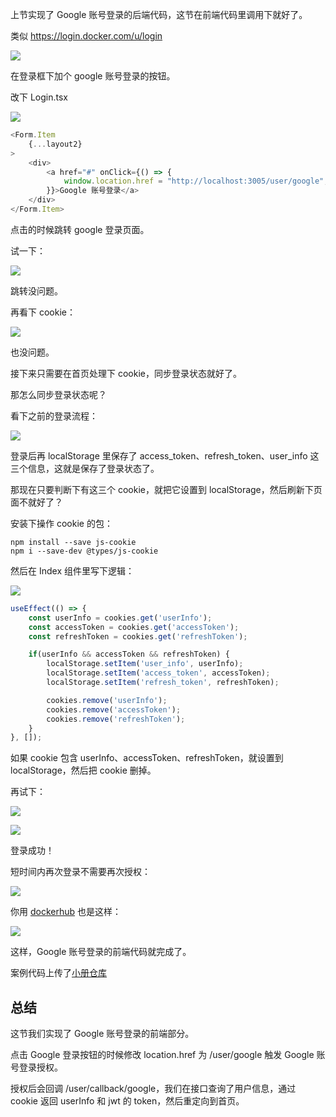 上节实现了 Google 账号登录的后端代码，这节在前端代码里调用下就好了。

类似 https://login.docker.com/u/login 

![](https://p9-juejin.byteimg.com/tos-cn-i-k3u1fbpfcp/3fddf163690c4a25886d4beda26556fb~tplv-k3u1fbpfcp-watermark.image?)

在登录框下加个 google 账号登录的按钮。

改下 Login.tsx

![](https://p3-juejin.byteimg.com/tos-cn-i-k3u1fbpfcp/302b79cb7f95478698ef6181c471bd14~tplv-k3u1fbpfcp-jj-mark:0:0:0:0:q75.image#?w=1424&h=1104&s=193700&e=png&b=1f1f1f)

```javascript
<Form.Item
    {...layout2}
>
    <div>
        <a href="#" onClick={() => {
            window.location.href = "http://localhost:3005/user/google";
        }}>Google 账号登录</a>
    </div>
</Form.Item>
```
点击的时候跳转 google 登录页面。

试一下：

![](https://p3-juejin.byteimg.com/tos-cn-i-k3u1fbpfcp/7b3c94eb04b04110b582aa98f62363bb~tplv-k3u1fbpfcp-jj-mark:0:0:0:0:q75.image#?w=2734&h=1712&s=662929&e=gif&f=42&b=fdfdfd)

跳转没问题。

再看下 cookie：

![](https://p3-juejin.byteimg.com/tos-cn-i-k3u1fbpfcp/3987e6983ebb4ab3b94e1ceb0f7f4e7f~tplv-k3u1fbpfcp-jj-mark:0:0:0:0:q75.image#?w=1740&h=752&s=172668&e=png&b=f8f6fc)

也没问题。

接下来只需要在首页处理下 cookie，同步登录状态就好了。

那怎么同步登录状态呢？

看下之前的登录流程：

![](https://p1-juejin.byteimg.com/tos-cn-i-k3u1fbpfcp/ee3f4e7c9ff44cb5acc911dff6acbdca~tplv-k3u1fbpfcp-jj-mark:0:0:0:0:q75.image#?w=3038&h=1412&s=777220&e=gif&f=28&b=fbf8fc)

登录后再 localStorage 里保存了 access_token、refresh_token、user_info 这三个信息，这就是保存了登录状态了。

那现在只要判断下有这三个 cookie，就把它设置到 localStorage，然后刷新下页面不就好了？

安装下操作 cookie 的包：

```
npm install --save js-cookie
npm i --save-dev @types/js-cookie
```
然后在 Index 组件里写下逻辑：

![](https://p9-juejin.byteimg.com/tos-cn-i-k3u1fbpfcp/7846fad7def24d8c9552792a81631332~tplv-k3u1fbpfcp-jj-mark:0:0:0:0:q75.image#?w=1188&h=1036&s=247203&e=png&b=1f1f1f)

```javascript
useEffect(() => {
    const userInfo = cookies.get('userInfo');
    const accessToken = cookies.get('accessToken');
    const refreshToken = cookies.get('refreshToken');

    if(userInfo && accessToken && refreshToken) {
        localStorage.setItem('user_info', userInfo);
        localStorage.setItem('access_token', accessToken);
        localStorage.setItem('refresh_token', refreshToken);

        cookies.remove('userInfo');
        cookies.remove('accessToken');
        cookies.remove('refreshToken');
    }
}, []);
```

如果 cookie 包含 userInfo、accessToken、refreshToken，就设置到 localStorage，然后把 cookie 删掉。

再试下：

![](https://p3-juejin.byteimg.com/tos-cn-i-k3u1fbpfcp/cf8d1399919f49b7a31df9f5f5be9fd1~tplv-k3u1fbpfcp-jj-mark:0:0:0:0:q75.image#?w=2714&h=1700&s=676775&e=gif&f=34&b=fdfdfd)

![](https://p1-juejin.byteimg.com/tos-cn-i-k3u1fbpfcp/667ae1eed1e34989a1e58ea5ba6fae79~tplv-k3u1fbpfcp-jj-mark:0:0:0:0:q75.image#?w=2722&h=1386&s=153951&e=png&b=ffffff)

登录成功！

短时间内再次登录不需要再次授权：

![](https://p1-juejin.byteimg.com/tos-cn-i-k3u1fbpfcp/048d0bfaf4a34381ac063d91ca4a10ed~tplv-k3u1fbpfcp-jj-mark:0:0:0:0:q75.image#?w=2744&h=1672&s=345026&e=gif&f=27&b=fdfdfd)

你用 [dockerhub](https://hub.docker.com/u/login) 也是这样：

![](https://p1-juejin.byteimg.com/tos-cn-i-k3u1fbpfcp/96b458a937574ef0a402e39fbd7baa08~tplv-k3u1fbpfcp-jj-mark:0:0:0:0:q75.image#?w=2786&h=1718&s=429905&e=gif&f=37&b=f9f9fb)

这样，Google 账号登录的前端代码就完成了。

案例代码上传了[小册仓库](https://github.com/QuarkGluonPlasma/nestjs-course-code/tree/main/meeting_room_booking_system_frontend_user)

## 总结

这节我们实现了 Google 账号登录的前端部分。

点击 Google 登录按钮的时候修改 location.href 为 /user/google 触发 Google 账号登录授权。

授权后会回调 /user/callback/google，我们在接口查询了用户信息，通过 cookie 返回 userInfo 和 jwt 的 token，然后重定向到首页。